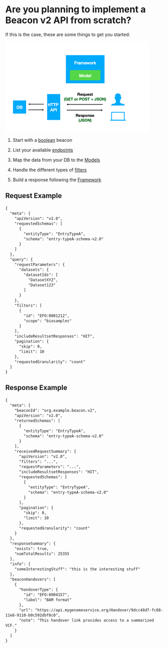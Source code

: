 # Are you planning to implement a Beacon v2 API from scratch?

If this is the case, these are some things to get you started:

![Option A](img/tips-for-implementers-img1.png)

1. Start with a [boolean](beacon-flavours.md) beacon

2. List your available [endpoints](implementations-and-networks.md)

3. Map the data from your DB to the [Models](models.md)

4. Handle the different types of [filters](filters.md)

5. Build a response following the [Framework](framework.md)

## Request Example
```
{
  "meta": {
    "apiVersion": "v2.0",
    "requestedSchemas": [
      {
        "entityType": "EntryTypeA",
        "schema": "entry-typeA-schema-v2.0"
      }
    ]
  },
  "query": {
    "requestParameters": {
      "datasets": {
        "datasetIds": [
          "DatasetXYZ",
          "Dataset123"
        ]
      }
    },
    "filters": [
      {
        "id": "EFO:0001212",
        "scope": "biosamples"
      }
    ],
    "includeResultsetResponses": "HIT",
    "pagination": {
      "skip": 0,
      "limit": 10
    },
    "requestedGranularity": "count"
  }
}
```

## Response Example
```
{
  "meta": {
    "beaconId": "org.example.beacon.v2",
    "apiVersion": "v2.0",
    "returnedSchemas": [
      {
        "entityType": "EntryTypeA",
        "schema": "entry-typeA-schema-v2.0"
      }
    ],
    "receivedRequestSummary": {
      "apiVersion": "v2.0",
      "filters": "...",
      "requestParameters": "...",
      "includeResultsetResponses": "HIT",
      "requestedSchemas": [
        {
          "entityType": "EntryTypeA",
          "schema": "entry-typeA-schema-v2.0"
        }
      ],
      "pagination": {
        "skip": 0,
        "limit": 10
      },
      "requestedGranularity": "count"
    }
  },
  "responseSummary": {
    "exists": true,
    "numTotalResults": 25355
  },
  "info": {
    "someInterestingStuff": "this is the interesting stuff"
  },
  "beaconHandovers": [
    {
      "handoverType": {
        "id": "EFO:0004157",
        "label": "BAM format"
      },
      "url": "https://api.mygenomeservice.org/Handover/9dcc48d7-fc88-11e8-9110-b0c592dbf8c0",
      "note": "This handover link provides access to a summarized VCF."
    }
  ]
}
```
